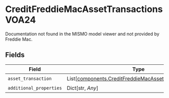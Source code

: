 # CreditFreddieMacAssetTransactionsVOA24

Documentation not found in the MISMO model viewer and not provided by Freddie Mac.


## Fields

| Field                                                                                                                      | Type                                                                                                                       | Required                                                                                                                   | Description                                                                                                                |
| -------------------------------------------------------------------------------------------------------------------------- | -------------------------------------------------------------------------------------------------------------------------- | -------------------------------------------------------------------------------------------------------------------------- | -------------------------------------------------------------------------------------------------------------------------- |
| `asset_transaction`                                                                                                        | List[[components.CreditFreddieMacAssetTransactionVOA24](../../models/components/creditfreddiemacassettransactionvoa24.md)] | :heavy_check_mark:                                                                                                         | N/A                                                                                                                        |
| `additional_properties`                                                                                                    | Dict[str, *Any*]                                                                                                           | :heavy_minus_sign:                                                                                                         | N/A                                                                                                                        |
